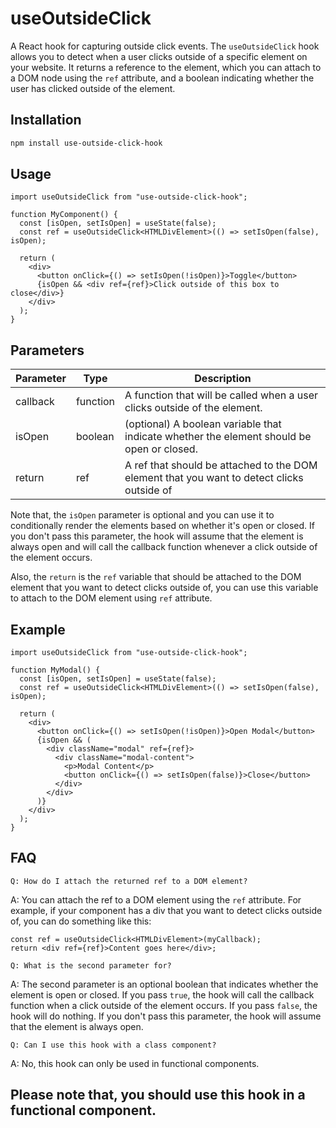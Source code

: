 # useOutsideClick

A React hook for capturing outside click events. The `useOutsideClick` hook allows you to detect when a user clicks outside of a specific element on your website. It returns a reference to the element, which you can attach to a DOM node using the `ref` attribute, and a boolean indicating whether the user has clicked outside of the element.

## Installation

```bash
npm install use-outside-click-hook

```

## Usage

```tsx
import useOutsideClick from "use-outside-click-hook";

function MyComponent() {
  const [isOpen, setIsOpen] = useState(false);
  const ref = useOutsideClick<HTMLDivElement>(() => setIsOpen(false), isOpen);

  return (
    <div>
      <button onClick={() => setIsOpen(!isOpen)}>Toggle</button>
      {isOpen && <div ref={ref}>Click outside of this box to close</div>}
    </div>
  );
}
```

## Parameters

| Parameter | Type     | Description                                                                                |
| --------- | -------- | ------------------------------------------------------------------------------------------ |
| callback  | function | A function that will be called when a user clicks outside of the element.                  |
| isOpen    | boolean  | (optional) A boolean variable that indicate whether the element should be open or closed.  |
| return    | ref      | A ref that should be attached to the DOM element that you want to detect clicks outside of |

Note that, the `isOpen` parameter is optional and you can use it to conditionally render the elements based on whether it's open or closed. If you don't pass this parameter, the hook will assume that the element is always open and will call the callback function whenever a click outside of the element occurs.

Also, the `return` is the `ref` variable that should be attached to the DOM element that you want to detect clicks outside of, you can use this variable to attach to the DOM element using `ref` attribute.

## Example

```tsx
import useOutsideClick from "use-outside-click-hook";

function MyModal() {
  const [isOpen, setIsOpen] = useState(false);
  const ref = useOutsideClick<HTMLDivElement>(() => setIsOpen(false), isOpen);

  return (
    <div>
      <button onClick={() => setIsOpen(!isOpen)}>Open Modal</button>
      {isOpen && (
        <div className="modal" ref={ref}>
          <div className="modal-content">
            <p>Modal Content</p>
            <button onClick={() => setIsOpen(false)}>Close</button>
          </div>
        </div>
      )}
    </div>
  );
}
```

## FAQ

`Q: How do I attach the returned ref to a DOM element?`

A: You can attach the ref to a DOM element using the `ref` attribute. For example, if your component has a div that you want to detect clicks outside of, you can do something like this:

```tsx
const ref = useOutsideClick<HTMLDivElement>(myCallback);
return <div ref={ref}>Content goes here</div>;
```

`Q: What is the second parameter for?`

A: The second parameter is an optional boolean that indicates whether the element is open or closed. If you pass `true`, the hook will call the callback function when a click outside of the element occurs. If you pass `false`, the hook will do nothing. If you don't pass this parameter, the hook will assume that the element is always open.

`Q: Can I use this hook with a class component? `

A: No, this hook can only be used in functional components.

## Please note that, you should use this hook in a functional component.
